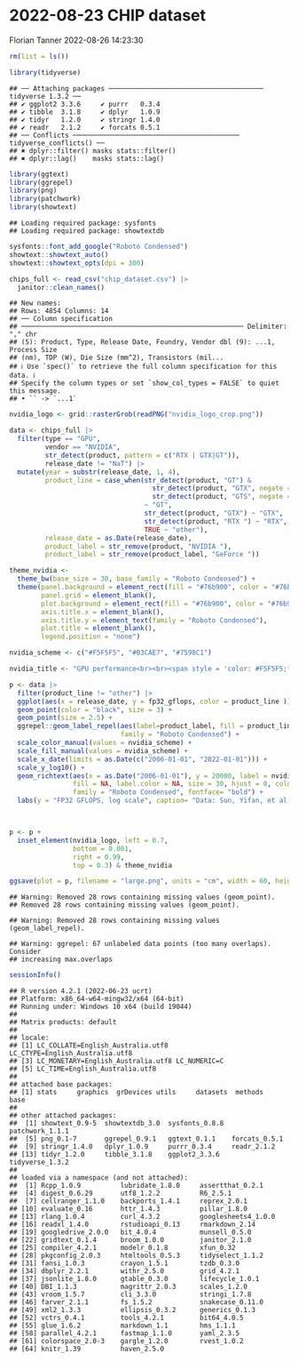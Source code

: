 2022-08-23 CHIP dataset
================
Florian Tanner
2022-08-26 14:23:30

``` r
rm(list = ls())

library(tidyverse)
```

    ## ── Attaching packages ─────────────────────────────────────── tidyverse 1.3.2 ──
    ## ✔ ggplot2 3.3.6     ✔ purrr   0.3.4
    ## ✔ tibble  3.1.8     ✔ dplyr   1.0.9
    ## ✔ tidyr   1.2.0     ✔ stringr 1.4.0
    ## ✔ readr   2.1.2     ✔ forcats 0.5.1
    ## ── Conflicts ────────────────────────────────────────── tidyverse_conflicts() ──
    ## ✖ dplyr::filter() masks stats::filter()
    ## ✖ dplyr::lag()    masks stats::lag()

``` r
library(ggtext)
library(ggrepel)
library(png)
library(patchwork)
library(showtext)
```

    ## Loading required package: sysfonts
    ## Loading required package: showtextdb

``` r
sysfonts::font_add_google("Roboto Condensed")
showtext::showtext_auto()
showtext::showtext_opts(dpi = 300)
```

``` r
chips_full <- read_csv("chip_dataset.csv") |> 
  janitor::clean_names()
```

    ## New names:
    ## Rows: 4854 Columns: 14
    ## ── Column specification
    ## ──────────────────────────────────────────────────────── Delimiter: "," chr
    ## (5): Product, Type, Release Date, Foundry, Vendor dbl (9): ...1, Process Size
    ## (nm), TDP (W), Die Size (mm^2), Transistors (mil...
    ## ℹ Use `spec()` to retrieve the full column specification for this data. ℹ
    ## Specify the column types or set `show_col_types = FALSE` to quiet this message.
    ## • `` -> `...1`

``` r
nvidia_logo <- grid::rasterGrob(readPNG("nvidia_logo_crop.png"))
```

``` r
data <- chips_full |> 
  filter(type == "GPU",
         vendor == "NVIDIA",
         str_detect(product, pattern = c("RTX | GTX|GT")),
         release_date != "NaT") |> 
  mutate(year = substr(release_date, 1, 4),
         product_line = case_when(str_detect(product, "GT") & 
                                    str_detect(product, "GTX", negate = T) &
                                    str_detect(product, "GTS", negate = T)
                                  ~ "GT",
                                  str_detect(product, "GTX") ~ "GTX",
                                  str_detect(product, "RTX ") ~ "RTX",
                                  TRUE ~ "other"),
         release_date = as.Date(release_date),
         product_label = str_remove(product, "NVIDIA "),
         product_label = str_remove(product_label, "GeForce "))
```

``` r
theme_nvidia <- 
  theme_bw(base_size = 30, base_family = "Roboto Condensed") +
  theme(panel.background = element_rect(fill = "#76b900", color = "#76b900"),
        panel.grid = element_blank(),
        plot.background = element_rect(fill = "#76b900", color = "#76b900"),
        axis.title.x = element_blank(),
        axis.title.y = element_text(family = "Roboto Condensed"),
        plot.title = element_blank(),
        legend.position = "none") 

nvidia_scheme <- c("#F5F5F5", "#B3CAE7", "#7598C1")
```

``` r
nvidia_title <- "GPU performance<br><br><span style = 'color: #F5F5F5;font-weight:bold;'>GT</span>, <span style = 'color: #B3CAE7;font-weight:bold;'>GTX</span> and<br><span style = 'color: #7598C1;font-weight:bold;'>RTX</span> series"
```

``` r
p <- data |> 
  filter(product_line != "other") |> 
  ggplot(aes(x = release_date, y = fp32_gflops, color = product_line )) +
  geom_point(color = "black", size = 3) +
  geom_point(size = 2.5) +
  ggrepel::geom_label_repel(aes(label=product_label, fill = product_line), color= "black", 
                            family = "Roboto Condensed") +
  scale_color_manual(values = nvidia_scheme) +
  scale_fill_manual(values = nvidia_scheme) +
  scale_x_date(limits = as.Date(c("2006-01-01", "2022-01-01"))) +
  scale_y_log10() +
  geom_richtext(aes(x = as.Date("2006-01-01"), y = 20000, label = nvidia_title),
                fill = NA, label.color = NA, size = 30, hjust = 0, color = "black",
                family = "Roboto Condensed", fontface= "bold") +
  labs(y = "FP32 GFLOPS, log scale", caption= "Data: Sun, Yifan, et al. Summarizing CPU and GPU design trends with product data. arXiv preprint arXiv:1911.11313 (2019). | Graphic: @TannerFlorian")



p <- p +
  inset_element(nvidia_logo, left = 0.7,
                bottom = 0.001,
                right = 0.99,
                top = 0.3) & theme_nvidia
```

``` r
ggsave(plot = p, filename = "large.png", units = "cm", width = 60, height = 60, limitsize = F, device = "png")
```

    ## Warning: Removed 28 rows containing missing values (geom_point).
    ## Removed 28 rows containing missing values (geom_point).

    ## Warning: Removed 28 rows containing missing values (geom_label_repel).

    ## Warning: ggrepel: 67 unlabeled data points (too many overlaps). Consider
    ## increasing max.overlaps

``` r
sessionInfo()
```

    ## R version 4.2.1 (2022-06-23 ucrt)
    ## Platform: x86_64-w64-mingw32/x64 (64-bit)
    ## Running under: Windows 10 x64 (build 19044)
    ## 
    ## Matrix products: default
    ## 
    ## locale:
    ## [1] LC_COLLATE=English_Australia.utf8  LC_CTYPE=English_Australia.utf8   
    ## [3] LC_MONETARY=English_Australia.utf8 LC_NUMERIC=C                      
    ## [5] LC_TIME=English_Australia.utf8    
    ## 
    ## attached base packages:
    ## [1] stats     graphics  grDevices utils     datasets  methods   base     
    ## 
    ## other attached packages:
    ##  [1] showtext_0.9-5  showtextdb_3.0  sysfonts_0.8.8  patchwork_1.1.1
    ##  [5] png_0.1-7       ggrepel_0.9.1   ggtext_0.1.1    forcats_0.5.1  
    ##  [9] stringr_1.4.0   dplyr_1.0.9     purrr_0.3.4     readr_2.1.2    
    ## [13] tidyr_1.2.0     tibble_3.1.8    ggplot2_3.3.6   tidyverse_1.3.2
    ## 
    ## loaded via a namespace (and not attached):
    ##  [1] Rcpp_1.0.9          lubridate_1.8.0     assertthat_0.2.1   
    ##  [4] digest_0.6.29       utf8_1.2.2          R6_2.5.1           
    ##  [7] cellranger_1.1.0    backports_1.4.1     reprex_2.0.1       
    ## [10] evaluate_0.16       httr_1.4.3          pillar_1.8.0       
    ## [13] rlang_1.0.4         curl_4.3.2          googlesheets4_1.0.0
    ## [16] readxl_1.4.0        rstudioapi_0.13     rmarkdown_2.14     
    ## [19] googledrive_2.0.0   bit_4.0.4           munsell_0.5.0      
    ## [22] gridtext_0.1.4      broom_1.0.0         janitor_2.1.0      
    ## [25] compiler_4.2.1      modelr_0.1.8        xfun_0.32          
    ## [28] pkgconfig_2.0.3     htmltools_0.5.3     tidyselect_1.1.2   
    ## [31] fansi_1.0.3         crayon_1.5.1        tzdb_0.3.0         
    ## [34] dbplyr_2.2.1        withr_2.5.0         grid_4.2.1         
    ## [37] jsonlite_1.8.0      gtable_0.3.0        lifecycle_1.0.1    
    ## [40] DBI_1.1.3           magrittr_2.0.3      scales_1.2.0       
    ## [43] vroom_1.5.7         cli_3.3.0           stringi_1.7.8      
    ## [46] farver_2.1.1        fs_1.5.2            snakecase_0.11.0   
    ## [49] xml2_1.3.3          ellipsis_0.3.2      generics_0.1.3     
    ## [52] vctrs_0.4.1         tools_4.2.1         bit64_4.0.5        
    ## [55] glue_1.6.2          markdown_1.1        hms_1.1.1          
    ## [58] parallel_4.2.1      fastmap_1.1.0       yaml_2.3.5         
    ## [61] colorspace_2.0-3    gargle_1.2.0        rvest_1.0.2        
    ## [64] knitr_1.39          haven_2.5.0
